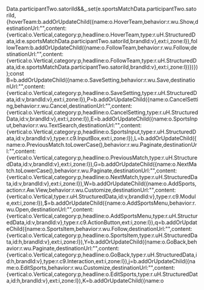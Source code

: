 Data.participantTwo.satoriId&&_.set(e.sportsMatchData.participantTwo.satoriId,{hoverTeam:b.addOrUpdateChild({name:o.HoverTeam,behavior:r.wu.Show,destinationUrl:"",content:{vertical:o.Vertical,category:p,headline:o.HoverTeam,type:r.uH.StructuredData,id:e.sportsMatchData.participantTwo.satoriId,brandId:v},ext:i,zone:l}),followTeam:b.addOrUpdateChild({name:o.FollowTeam,behavior:r.wu.Follow,destinationUrl:"",content:{vertical:o.Vertical,category:p,headline:o.FollowTeam,type:r.uH.StructuredData,id:e.sportsMatchData.participantTwo.satoriId,brandId:v},ext:i,zone:l})})}));const B=b.addOrUpdateChild({name:o.SaveSetting,behavior:r.wu.Save,destinationUrl:"",content:{vertical:o.Vertical,category:p,headline:o.SaveSetting,type:r.uH.StructuredData,id:v,brandId:v},ext:i,zone:l}),P=b.addOrUpdateChild({name:o.CancelSetting,behavior:r.wu.Cancel,destinationUrl:"",content:{vertical:o.Vertical,category:p,headline:o.CancelSetting,type:r.uH.StructuredData,id:v,brandId:v},ext:i,zone:l}),E=b.addOrUpdateChild({name:o.SportsInput,behavior:r.wu.TextSearch,destinationUrl:"",content:{vertical:o.Vertical,category:p,headline:o.SportsInput,type:r.uH.StructuredData,id:v,brandId:v},type:r.c9.InputBox,ext:i,zone:l}),L=b.addOrUpdateChild({name:o.PreviousMatch.toLowerCase(),behavior:r.wu.Paginate,destinationUrl:"",content:{vertical:o.Vertical,category:p,headline:o.PreviousMatch,type:r.uH.StructuredData,id:v,brandId:v},ext:i,zone:l}),G=b.addOrUpdateChild({name:o.NextMatch.toLowerCase(),behavior:r.wu.Paginate,destinationUrl:"",content:{vertical:o.Vertical,category:p,headline:o.NextMatch,type:r.uH.StructuredData,id:v,brandId:v},ext:i,zone:l}),W=b.addOrUpdateChild({name:o.AddSports,action:r.Aw.View,behavior:r.wu.Customize,destinationUrl:"",content:{vertical:o.Vertical,type:r.uH.StructuredData,id:v,brandId:v},type:r.c9.Module,ext:i,zone:l}),$=b.addOrUpdateChild({name:o.AddSportsMenu,behavior:r.wu.Open,destinationUrl:"",content:{vertical:o.Vertical,category:p,headline:o.AddSportsMenu,type:r.uH.StructuredData,id:v,brandId:v},type:r.c9.ActionButton,ext:i,zone:l}),q=b.addOrUpdateChild({name:o.SportsItem,behavior:r.wu.Follow,destinationUrl:"",content:{vertical:o.Vertical,category:p,headline:o.SportsItem,type:r.uH.StructuredData,id:h,brandId:v},ext:i,zone:l}),Y=b.addOrUpdateChild({name:o.GoBack,behavior:r.wu.Paginate,destinationUrl:"",content:{vertical:o.Vertical,category:p,headline:o.GoBack,type:r.uH.StructuredData,id:h,brandId:v},type:r.c9.Interaction,ext:i,zone:l}),j=b.addOrUpdateChild({name:o.EditSports,behavior:r.wu.Customize,destinationUrl:"",content:{vertical:o.Vertical,category:p,headline:o.EditSports,type:r.uH.StructuredData,id:h,brandId:v},ext:i,zone:l}),K=b.addOrUpdateChild({name:o